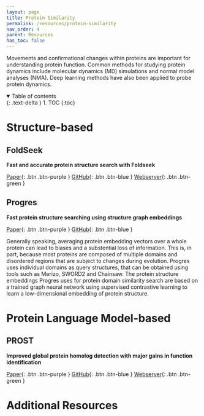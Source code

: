 ```yaml
---
layout: page
title: Protein Similarity
permalink: /resources/protein-similarity
nav_order: 4
parent: Resources
has_toc: false
---
```


Movements and confirmational changes within proteins are important for understanding protein function. Common methods for studying protein dynamics include molecular dynamics (MD) simulations and normal model analyses (NMA). Deep learning methods have also been applied to probe protein dynamics.

<details open markdown="block">
  <summary>
    Table of contents
  </summary>
  {: .text-delta }
1. TOC
{:toc}
</details>

# Structure-based

## FoldSeek

**Fast and accurate protein structure search with Foldseek**

[Paper](https://www.nature.com/articles/s41587-023-01773-0){: .btn .btn-purple }
[GitHub](https://github.com/steineggerlab/foldseek){: .btn .btn-blue }
[Webserver](https://search.foldseek.com/search){: .btn .btn-green }

## Progres

**Fast protein structure searching using structure graph embeddings**

[Paper](https://www.biorxiv.org/content/10.1101/2022.11.28.518224v2){: .btn .btn-purple }
[GitHub](https://github.com/greener-group/progres){: .btn .btn-blue }

Generally speaking, averaging protein embedding vectors over a whole protein can lead to biases and a substential loss of information. This is, in part, because most proteins are composed of multiple domains and disordered regions that are subject to changes during evolution. Progres uses individual domains as query structures, that can be obtained using tools such as Merizo, SWORD2 and Chainsaw. The protein structure embeddings Progres uses for protein domain similarity search are based on a trained graph neural network using supervised contrastive learning to learn a low-dimensional embedding of protein structure.

# Protein Language Model-based

## PROST

**Improved global protein homolog detection with major gains in function identification**

[Paper](https://www.pnas.org/doi/10.1073/pnas.2211823120){: .btn .btn-purple }
[GitHub](https://github.com/mesihk/prost){: .btn .btn-blue }
[Webserver](https://mesihk.github.io/prost){: .btn .btn-green }

# Additional Resources


